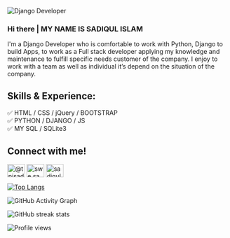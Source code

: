 ![Django Developer](https://static.djangoproject.com/img/logos/django-logo-negative.png)
### Hi there | MY NAME IS SADIQUL ISLAM


I'm a Django Developer who is comfortable to work with Python, Django to build Apps, to work as a Full stack developer applying my knowledge and maintenance to fulfill specific needs customer of the company. I enjoy to work with a team as well as individual it’s depend on the situation of the company.

## Skills & Experience:
✅ HTML / CSS / jQuery / BOOTSTRAP <br>
✅ PYTHON / DJANGO / JS <br>
✅ MY SQL / SQLite3 <br>
## Connect with me!
<p align="left">
<a href="https://twitter.com/@tpisadiqul" target="blank"><img align="center" src="https://raw.githubusercontent.com/rahuldkjain/github-profile-readme-generator/master/src/images/icons/Social/twitter.svg" alt="@tpisadiqul" height="30" width="40" /></a>
<a href="https://fb.com/swe.sadiqul" target="blank"><img align="center" src="https://raw.githubusercontent.com/rahuldkjain/github-profile-readme-generator/master/src/images/icons/Social/facebook.svg" alt="swe.sadiqul" height="30" width="40" /></a>
<a href="https://instagram.com/sadiqul.official390" target="blank"><img align="center" src="https://raw.githubusercontent.com/rahuldkjain/github-profile-readme-generator/master/src/images/icons/Social/instagram.svg" alt="sadiqul.official390" height="30" width="40" /></a>
</p>


[![Top Langs](https://github-readme-stats.vercel.app/api/top-langs/?username=Sadiqul-Islam)](https://github.com/anuraghazra/github-readme-stats)

![GitHub Activity Graph](https://activity-graph.herokuapp.com/graph?username=Sadiqul-Islam)  

![GitHub streak stats](https://github-readme-streak-stats.herokuapp.com/?user=Sadiqul-Islam)  

![Profile views](https://gpvc.arturio.dev/Sadiqul-Islam)  
